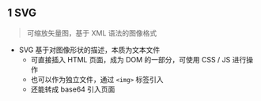 ## 1 SVG
> 可缩放矢量图，基于 XML 语法的图像格式

- SVG 基于对图像形状的描述，本质为文本文件
	- 可直接插入 HTML 页面，成为 DOM 的一部分，可使用 CSS / JS 进行操作
	- 也可以作为独立文件，通过 `<img>` 标签引入
	- 还能转成 base64 引入页面